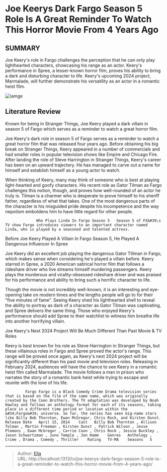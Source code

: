# Joe Keerys Dark Fargo Season 5 Role Is A Great Reminder To Watch This Horror Movie From 4 Years Ago


## SUMMARY 



  Joe Keery&#39;s role in Fargo challenges the perception that he can only play lighthearted characters, showcasing his range as an actor.   Keery&#39;s performance in Spree, a lesser-known horror film, proves his ability to bring a dark and disturbing character to life.   Keery&#39;s upcoming 2024 project, Marmalade, will further demonstrate his versatility as an actor in a romantic heist film.  

![iamge](https://static1.srcdn.com/wordpress/wp-content/uploads/2024/01/joe-keery-spree-movie-watch-fargo-season-5.jpg)

## Literature Review
Known for being in Stranger Things, Joe Keery played a dark villain in season 5 of Fargo which serves as a reminder to watch a great horror film.




Joe Keery&#39;s dark role in season 5 of Fargo serves as a reminder to watch a great horror film that was released four years ago. Before obtaining his big break on Stranger Things, Keery appeared in a number of commercials and had smaller roles in popular television shows like Empire and Chicago Fire. After landing the role of Steve Harrington in Stranger Things, Keery&#39;s career has been on an upward trajectory. He has managed to carve out a name for himself and establish himself as a young actor to watch.




When thinking of Keery, many may think of someone who is best at playing light-hearted and goofy characters. His recent role as Gator Tilman as Fargo challenges this notion, though, and proves how well-rounded of an actor he truly is. Tilman is a charmer who is desperate to prove himself to his sheriff father, regardless of what that takes. One of the most dangerous parts of the character is his misguided pride despite his incompetence and the way nepotism emboldens him to have little regard for other people.

                  Who Plays Linda In Fargo Season 5   Season 5 of FX&#39;s TV show Fargo introduces viewers to an important character named Linda, who is played by a seasoned and talented actress.     


 Before Joe Keery Played A Villain In Fargo Season 5, He Played A Dangerous Influencer In Spree 
          

Joe Keery did an excellent job playing the dangerous Gator Tillman in Fargo, which makes sense when considering he&#39;s played a villain before. Keery starred in Spree, a 2020 American satirical horror film that follows a rideshare driver who live streams himself murdering passengers. Keery plays the murderous and virality-obsessed rideshare driver and was praised for his performance and ability to bring such a horrific character to life.




Though the movie is not incredibly well-known, it is an interesting and eye-opening take on modern times and the lengths people will go to for their &#34;five minutes of fame&#34;. Seeing Keery shed his lighthearted shell to reveal the ability to portray as dark of a character as Gator Tilman was captivating, and Spree delivers the same thing. Those who enjoyed Keery&#39;s performance should add Spree to their watchlist to witness him breathe life into another horrifying villain.



 Joe Keery&#39;s Next 2024 Project Will Be Much Different Than Past Movie &amp; TV Roles 
          

Keery is best known for his role as Steve Harrington in Stranger Things, but these villainous roles in Fargo and Spree proved the actor&#39;s range. This range will be proved once again, as Keery&#39;s next 2024 project will be significantly different than his past movie and television roles. Releasing in February 2024, audiences will have the chance to see Keery in a romantic heist film called Marmalade. The movie follows a man in prison who narrates the story of a romantic bank heist while trying to escape and reunite with the love of his life.




             Fargo Fargo is a Black Comedy Crime Drama television series that is based on the film of the same name, which was originally created by the Coen Brothers. The TV adaptation was developed by Noah Hawley and follows an anthology format for each of its seasons, taking place in a different time period or location within the &#34;Fargo&#34; universe. So far, the series has seen big-name stars like Billy Bob Thornton, Ewan McGregor, Chris Rock, and Kirsten Dunst.  Release Date   April 15, 2014    Cast   Billy Bob Thornton , Allison Tolman , Martin Freeman , Kirsten Dunst , Patrick Wilson , Jesse Plemons , Ewan McGregor , Carrie Coon , Chris Rock , Jessie Buckley , Jason Schwartzman , Juno Temple , Jon Hamm    Genres   Anthology , Crime , Drama , Comedy , Thriller    Rating   TV-MA    Seasons   5       


---

> Author: [Ella](https://instagram.hk.cn/)  
> URL: http://localhost:1313/tv/joe-keerys-dark-fargo-season-5-role-is-a-great-reminder-to-watch-this-horror-movie-from-4-years-ago/  

